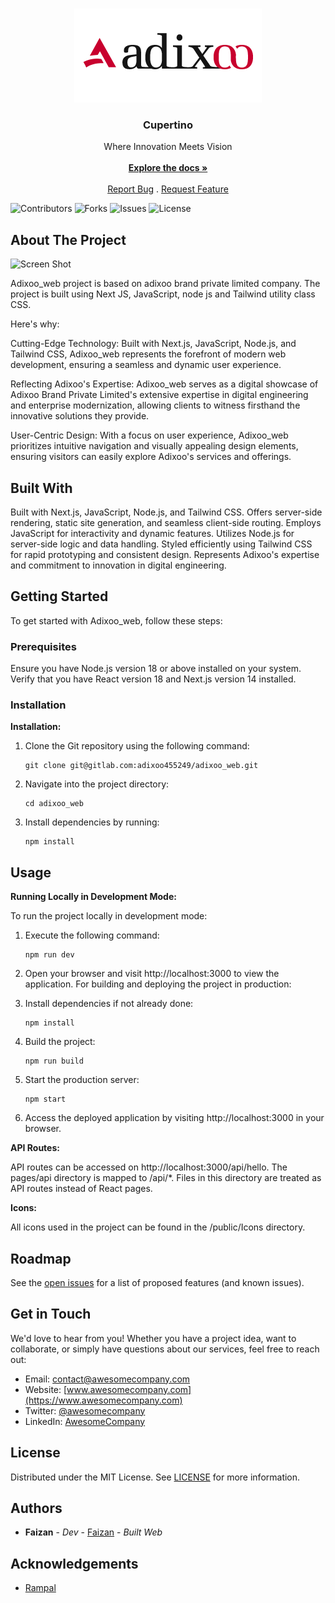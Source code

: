 <br/>
<p align="center">
  <a href="https://github.com/Adixoo-Brand/adixoo-web">
    <img src="/aidxoo-black_egjkbp.png" alt="Logo" width="auto" height="auto">
  </a>

  <h3 align="center">Cupertino</h3>

  <p align="center">
    Where Innovation Meets Vision
    <br/>
    <br/>
    <a href="https://github.com/Adixoo-Brand/adixoo-web"><strong>Explore the docs »</strong></a>
    <br/>
    <br/>
    <a href="https://github.com/Adixoo-Brand/adixoo-web/issues">Report Bug</a>
    .
    <a href="https://github.com/Adixoo-Brand/adixoo-web/issues">Request Feature</a>
  </p>
</p>

![Contributors](https://img.shields.io/github/contributors/Adixoo-Brand/adixoo-web?color=dark-green) ![Forks](https://img.shields.io/github/forks/Adixoo-Brand/adixoo-web?style=social) ![Issues](https://img.shields.io/github/issues/Adixoo-Brand/adixoo-web) ![License](https://img.shields.io/github/license/Adixoo-Brand/adixoo-web) 

## About The Project

![Screen Shot](https://res.cloudinary.com/dexhxoret/image/upload/c_scale,w_319/v1709116278/fullwhite_o66n84.png)

Adixoo_web project is based on adixoo brand private limited company. The project is built using Next JS, JavaScript, node js and Tailwind utility class CSS.

Here's why:

Cutting-Edge Technology: Built with Next.js, JavaScript, Node.js, and Tailwind CSS, Adixoo_web represents the forefront of modern web development, ensuring a seamless and dynamic user experience.

Reflecting Adixoo's Expertise: Adixoo_web serves as a digital showcase of Adixoo Brand Private Limited's extensive expertise in digital engineering and enterprise modernization, allowing clients to witness firsthand the innovative solutions they provide.

User-Centric Design: With a focus on user experience, Adixoo_web prioritizes intuitive navigation and visually appealing design elements, ensuring visitors can easily explore Adixoo's services and offerings.

## Built With

Built with Next.js, JavaScript, Node.js, and Tailwind CSS.
Offers server-side rendering, static site generation, and seamless client-side routing.
Employs JavaScript for interactivity and dynamic features.
Utilizes Node.js for server-side logic and data handling.
Styled efficiently using Tailwind CSS for rapid prototyping and consistent design.
Represents Adixoo's expertise and commitment to innovation in digital engineering.

## Getting Started

To get started with Adixoo_web, follow these steps:

### Prerequisites

Ensure you have Node.js version 18 or above installed on your system.
Verify that you have React version 18 and Next.js version 14 installed.

### Installation

**Installation:**

1. Clone the Git repository using the following command:
   ```
   git clone git@gitlab.com:adixoo455249/adixoo_web.git
   ```

2. Navigate into the project directory:
   ```
   cd adixoo_web
   ```

3. Install dependencies by running:
   ```
   npm install
   ```

## Usage

**Running Locally in Development Mode:**

To run the project locally in development mode:

1. Execute the following command:
   ```
   npm run dev
   ```

2. Open your browser and visit http://localhost:3000 to view the application.
For building and deploying the project in production:

1. Install dependencies if not already done:
   ```
   npm install
   ```

2. Build the project:
   ```
   npm run build
   ```

3. Start the production server:
   ```
   npm start
   ```

4. Access the deployed application by visiting http://localhost:3000 in your browser.

**API Routes:**

API routes can be accessed on http://localhost:3000/api/hello. The pages/api directory is mapped to /api/*. Files in this directory are treated as API routes instead of React pages.

**Icons:**

All icons used in the project can be found in the /public/Icons directory.

## Roadmap

See the [open issues](https://github.com/Adixoo-Brand/adixoo-web/issues) for a list of proposed features (and known issues).

## Get in Touch

We'd love to hear from you! Whether you have a project idea, want to collaborate, or simply have questions about our services, feel free to reach out:

- Email: contact@awesomecompany.com
- Website: [www.awesomecompany.com](https://www.awesomecompany.com)
- Twitter: [@awesomecompany](https://twitter.com/awesomecompany)
- LinkedIn: [AwesomeCompany](https://www.linkedin.com/company/awesomecompany)

## License

Distributed under the MIT License. See [LICENSE](https://github.com/Adixoo-Brand/adixoo-web/blob/main/LICENSE.md) for more information.

## Authors

* **Faizan** - *Dev* - [Faizan](https://github.com/faiz) - *Built Web*

## Acknowledgements

* [Rampal](https://github.com/ramu)
